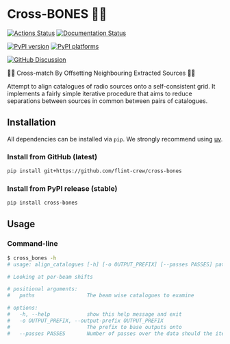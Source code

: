 # Cross-BONES 🏴‍☠️

[![Actions Status][actions-badge]][actions-link]
[![Documentation Status][rtd-badge]][rtd-link]

[![PyPI version][pypi-version]][pypi-link]
[![PyPI platforms][pypi-platforms]][pypi-link]

[![GitHub Discussion][github-discussions-badge]][github-discussions-link]

<!-- SPHINX-START -->

<!-- prettier-ignore-start -->
[actions-badge]:            https://github.com/flint-crew/cross-bones/workflows/CI/badge.svg
[actions-link]:             https://github.com/flint-crew/cross-bones/actions
[github-discussions-badge]: https://img.shields.io/static/v1?label=Discussions&message=Ask&color=blue&logo=github
[github-discussions-link]:  https://github.com/flint-crew/cross-bones/discussions
[pypi-link]:                https://pypi.org/project/cross-bones/
[pypi-platforms]:           https://img.shields.io/pypi/pyversions/cross-bones
[pypi-version]:             https://img.shields.io/pypi/v/cross-bones
[rtd-badge]:                https://readthedocs.org/projects/cross-bones/badge/?version=latest
[rtd-link]:                 https://cross-bones.readthedocs.io/en/latest/?badge=latest

<!-- prettier-ignore-end -->

🏴‍☠️ Cross-match By Offsetting Neighbouring Extracted Sources 🏴‍☠️

Attempt to align catalogues of radio sources onto a self-consistent grid. It
implements a fairly simple iterative procedure that aims to reduce separations
between sources in common between pairs of catalogues.

## Installation

All dependencies can be installed via `pip`. We strongly recommend using [uv](https://docs.astral.sh/uv/).


### Install from GitHub (latest)

```bash
pip install git+https://github.com/flint-crew/cross-bones
```

### Install from PyPI release (stable)

```bash
pip install cross-bones
```

## Usage

### Command-line

```bash
$ cross_bones -h
# usage: align_catalogues [-h] [-o OUTPUT_PREFIX] [--passes PASSES] paths [paths ...]

# Looking at per-beam shifts

# positional arguments:
#   paths                 The beam wise catalogues to examine

# options:
#   -h, --help            show this help message and exit
#   -o OUTPUT_PREFIX, --output-prefix OUTPUT_PREFIX
#                         The prefix to base outputs onto
#   --passes PASSES       Number of passes over the data should the iterative method attempt
```
